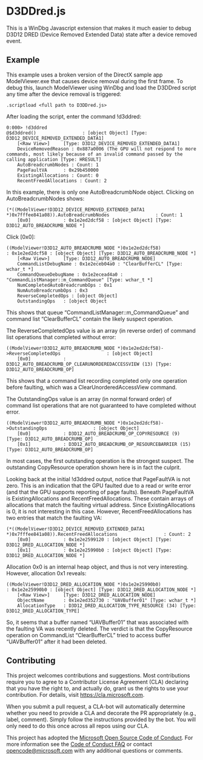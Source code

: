 
# D3DDred.js
This is a WinDbg Javascript extension that makes it much easier to debug D3D12 DRED (Device Removed Extended Data) state after a device removed event.

## Example
This example uses a broken version of the DirectX sample app ModelViewer.exe that causes device removal during the first frame.  To debug this, launch ModelViewer using WinDbg and load the D3DDred script any time after the device removal is triggered:
```
.scriptload <full path to D3DDred.js>
```

After loading the script, enter the command !d3ddred:
```
0:000> !d3ddred
@$d3ddred()                 : [object Object] [Type: D3D12_DEVICE_REMOVED_EXTENDED_DATA1]
    [<Raw View>]     [Type: D3D12_DEVICE_REMOVED_EXTENDED_DATA1]
    DeviceRemovedReason : 0x887a0006 (The GPU will not respond to more commands, most likely because of an invalid command passed by the calling application [Type: HRESULT]
    AutoBreadcrumbNodes : Count: 1
    PageFaultVA      : 0x29b450000
    ExistingAllocations : Count: 0
    RecentFreedAllocations : Count: 2

```
In this example, there is only one AutoBreadcrumbNode object.  Clicking on AutoBreadcrumbNodes shows:
```
(*((ModelViewer!D3D12_DEVICE_REMOVED_EXTENDED_DATA1 *)0x7fffee841a08)).AutoBreadcrumbNodes                 : Count: 1
    [0x0]            : 0x1e2ed2dcf58 : [object Object] [Type: D3D12_AUTO_BREADCRUMB_NODE *]
```
Click [0x0]:
```
((ModelViewer!D3D12_AUTO_BREADCRUMB_NODE *)0x1e2ed2dcf58)                 : 0x1e2ed2dcf58 : [object Object] [Type: D3D12_AUTO_BREADCRUMB_NODE *]
    [<Raw View>]     [Type: D3D12_AUTO_BREADCRUMB_NODE]
    CommandListDebugName : 0x1e2eceb04a0 : "ClearBufferCL" [Type: wchar_t *]
    CommandQueueDebugName : 0x1e2ecead4a0 : "CommandListManager::m_CommandQueue" [Type: wchar_t *]
    NumCompletedAutoBreadcrumbOps : 0x1
    NumAutoBreadcrumbOps : 0x3
    ReverseCompletedOps : [object Object]
    OutstandingOps   : [object Object
```
This shows that queue “CommandListManager::m_CommandQueue” and command list “ClearBufferCL” contain the likely suspect operation. 

The ReverseCompletedOps value is an array (in reverse order) of command list operations that completed without error:
```
((ModelViewer!D3D12_AUTO_BREADCRUMB_NODE *)0x1e2ed2dcf58)->ReverseCompletedOps                 : [object Object]
    [0x0]            : D3D12_AUTO_BREADCRUMB_OP_CLEARUNORDEREDACCESSVIEW (13) [Type: D3D12_AUTO_BREADCRUMB_OP]
```
This shows that a command list recording completed only one operation before faulting, which was a ClearUnorderedAccessView command.

The OutstandingOps value is an array (in normal forward order) of command list operations that are not guaranteed to have completed without error.
```
((ModelViewer!D3D12_AUTO_BREADCRUMB_NODE *)0x1e2ed2dcf58)->OutstandingOps                 : [object Object]
    [0x0]            : D3D12_AUTO_BREADCRUMB_OP_COPYRESOURCE (9) [Type: D3D12_AUTO_BREADCRUMB_OP]
    [0x1]            : D3D12_AUTO_BREADCRUMB_OP_RESOURCEBARRIER (15) [Type: D3D12_AUTO_BREADCRUMB_OP]
```
In most cases, the first outstanding operation is the strongest suspect.  The outstanding CopyResource operation shown here is in fact the culprit.

Looking back at the initial !d3ddred output, notice that PageFaultVA is not zero.  This is an indication that the GPU faulted due to a read or write error (and that the GPU supports reporting of page faults).  Beneath PageFaultVA is ExistingAllocations and RecentFreedAllocations.  These contain arrays of allocations that match the faulting virtual address.  Since ExistingAllocations is 0, it is not interesting in this case.  However, RecentFreedAllocations has two entries that match the faulting VA:
```
(*((ModelViewer!D3D12_DEVICE_REMOVED_EXTENDED_DATA1 *)0x7fffee841a08)).RecentFreedAllocations                 : Count: 2
    [0x0]            : 0x1e2e2599120 : [object Object] [Type: D3D12_DRED_ALLOCATION_NODE *]
    [0x1]            : 0x1e2e25990b0 : [object Object] [Type: D3D12_DRED_ALLOCATION_NODE *]
```
Allocation 0x0 is an internal heap object, and thus is not very interesting.  However, allocation 0x1 reveals:
```
((ModelViewer!D3D12_DRED_ALLOCATION_NODE *)0x1e2e25990b0)                 : 0x1e2e25990b0 : [object Object] [Type: D3D12_DRED_ALLOCATION_NODE *]
    [<Raw View>]     [Type: D3D12_DRED_ALLOCATION_NODE]
    ObjectName       : 0x1e2ed352730 : "UAVBuffer01" [Type: wchar_t *]
    AllocationType   : D3D12_DRED_ALLOCATION_TYPE_RESOURCE (34) [Type: D3D12_DRED_ALLOCATION_TYPE]
```
So, it seems that a buffer named “UAVBuffer01” that was associated with the faulting VA was recently deleted.
The verdict is that the CopyResource operation on CommandList “ClearBufferCL” tried to access buffer “UAVBuffer01” after it had been deleted.

## Contributing

This project welcomes contributions and suggestions.  Most contributions require you to agree to a
Contributor License Agreement (CLA) declaring that you have the right to, and actually do, grant us
the rights to use your contribution. For details, visit https://cla.microsoft.com.

When you submit a pull request, a CLA-bot will automatically determine whether you need to provide
a CLA and decorate the PR appropriately (e.g., label, comment). Simply follow the instructions
provided by the bot. You will only need to do this once across all repos using our CLA.

This project has adopted the [Microsoft Open Source Code of Conduct](https://opensource.microsoft.com/codeofconduct/).
For more information see the [Code of Conduct FAQ](https://opensource.microsoft.com/codeofconduct/faq/) or
contact [opencode@microsoft.com](mailto:opencode@microsoft.com) with any additional questions or comments.
